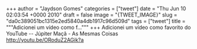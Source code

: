 
+++
author = "Jaydson Gomes"
categories = ["tweet"]
date = "Thu Jun 10 02:03:54 +0000 2010"
draft = false
image = "{TWEET_IMAGE}"
slug = "da0c389051bc1315e2ed5840a4db1917c96d509d"
tags = ["tweet"]
title = """Adicionei um vídeo como f..."""
+++
Adicionei um vídeo como favorito do YouTube -- Júpiter Maçã - As Mesmas Coisas http://youtu.be/ORoduZ2AGik?a
